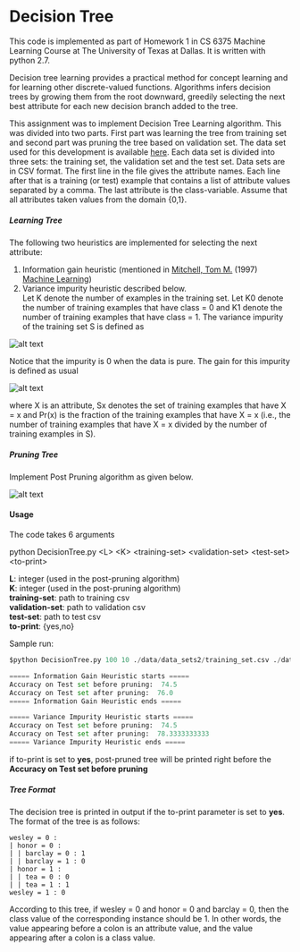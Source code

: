 # Decision Tree 

This code is implemented as part of Homework 1 in CS 6375 Machine Learning Course at The University of Texas at Dallas. It is written with python 2.7.

Decision tree learning provides a practical method for concept learning and for learning other discrete-valued functions. Algorithms infers decision trees by growing them from the root downward, greedily selecting the next best attribute for each new decision branch added to the tree. 
    
This assignment was to implement Decision Tree Learning algorithm. This was divided into two parts. First part was learning the tree from training set and second part was pruning the tree based on validation set. The data set used for this development is available [here](http://www.hlt.utdallas.edu/~vgogate/ml/2018s/homeworks.html). Each data set is divided into three sets: the training set, the validation set and the test set. Data sets are in CSV format. The first line in the file gives the attribute names. Each line after that is a training (or test) example that contains a list of attribute values separated by a comma. The last attribute is the class-variable. Assume that all attributes taken values from the domain {0,1}.

##### Learning Tree
The following two heuristics are implemented for selecting the next attribute:

1. Information gain heuristic (mentioned in [Mitchell, Tom M.](http://www.cs.cmu.edu/~tom/) (1997) [Machine Learning](https://www.cs.cmu.edu/~tom/mlbook.html))
2. Variance impurity heuristic described below.  
Let K denote the number of examples in the training set. Let K0 denote the number of training examples that have class = 0 and K1 denote the number of training examples that have class = 1. The variance impurity of the training set S is defined as

 ![alt text](https://github.com/harshakokel/Machine-Learning/blob/master/Assets/variance-impurity-equation.png "Variance Impurity equation")

Notice that the impurity is 0 when the data is pure. The gain for this impurity is defined as usual

 ![alt text](https://github.com/harshakokel/Machine-Learning/blob/master/Assets/information-gain-equation.png "Information Gain equation")

where X is an attribute, Sx denotes the set of training examples that have X = x and Pr(x) is the fraction of the training examples that have X = x (i.e., the number of training examples that have X = x divided by the number of training examples in S).

##### Pruning Tree
Implement Post Pruning algorithm as given below.

 ![alt text](https://github.com/harshakokel/Machine-Learning/blob/master/Assets/post-pruning-algo.png "Post Pruning Algorithm")
 
#### Usage

The code takes 6 arguments

python DecisionTree.py &lt;L&gt; &lt;K&gt; &lt;training-set&gt; &lt;validation-set&gt; &lt;test-set&gt; &lt;to-print&gt;    

**L**: integer (used in the post-pruning algorithm)    
**K**: integer (used in the post-pruning algorithm)  
**training-set**: path to training csv  
**validation-set**: path to validation csv  
**test-set**: path to test csv  
**to-print**: {yes,no}    

Sample run:  

```python
$python DecisionTree.py 100 10 ./data/data_sets2/training_set.csv ./data/data_sets2/validation_set.csv ./data/data_sets2/test_set.csv no

===== Information Gain Heuristic starts =====
Accuracy on Test set before pruning:  74.5
Accuracy on Test set after pruning:  76.0
===== Information Gain Heuristic ends =====

===== Variance Impurity Heuristic starts =====
Accuracy on Test set before pruning:  74.5
Accuracy on Test set after pruning:  78.3333333333
===== Variance Impurity Heuristic ends =====
```

if to-print is set to **yes**, post-pruned tree will be printed right before the **Accuracy on Test set before pruning**

##### Tree Format
The decision tree is printed in output if the to-print parameter is set to **yes**. The format of the tree is as follows:

```shell
wesley = 0 :  
| honor = 0 :  
| | barclay = 0 : 1  
| | barclay = 1 : 0  
| honor = 1 :  
| | tea = 0 : 0  
| | tea = 1 : 1  
wesley = 1 : 0  
```

According to this tree, if wesley = 0 and honor = 0 and barclay = 0, then the class value of the corresponding instance should be 1. In other words, the value appearing before a colon is an attribute value, and the value appearing after a colon is a class value.


